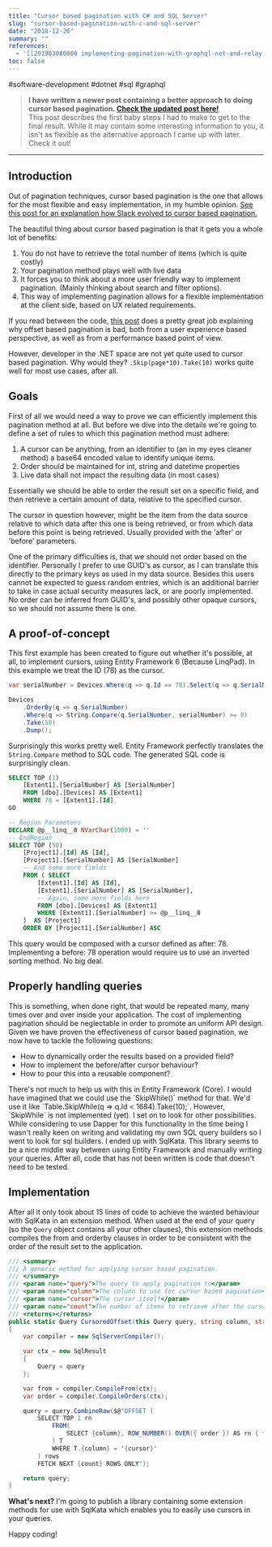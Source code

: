 ```yaml
---
title: "Cursor based pagination with C# and SQL Server"
slug: "cursor-based-pagination-with-c-and-sql-server"
date: "2018-12-26"
summary: ""
references: 
  - '[[201903080000 implementing-pagination-with-graphql-net-and-relay]]'
toc: false
---
```


#software-development #dotnet #sql #graphql

> **I have written a newer post containing a better approach to doing cursor based pagination. [Check the updated post here!](/blog/2019-03-06/cursor-based-pagination-with-sql-server)**  
> This post describes the first baby steps I had to make to get to the final result. While it may contain some interesting information to you, it isn't as flexible as the alternative approach I came up with later. Check it out!

---

## Introduction

Out of pagination techniques, cursor based pagination is the one that allows for the most flexible and easy implementation, in my humble opinion. [See this post for an explanation how Slack evolved to cursor based pagination.](https://slack.engineering/evolving-api-pagination-at-slack-1c1f644f8e12)

The beautiful thing about cursor based pagination is that it gets you a whole lot of benefits:

1. You do not have to retrieve the total number of items (which is quite costly)
2. Your pagination method plays well with live data
3. It forces you to think about a more user friendly way to implement pagination. (Mainly thinking about search and filter options).
4. This way of implementing pagination allows for a flexible implementation at the client side, based on UX related requirements.

If you read between the code, [this post](https://dzone.com/articles/why-most-programmers-get-pagination-wrong) does a pretty great job explaining why offset based pagination is bad, both from a user experience based perspective, as well as from a performance based point of view.

However, developer in the .NET space are not yet quite used to cursor based pagination. Why would they? `.Skip(page*10).Take(10)` works quite well for most use cases, after all.

## Goals

First of all we would need a way to prove we can efficiently implement this pagination method at all. But before we dive into the details we're going to define a set of rules to which this pagination method must adhere:

1. A cursor can be anything, from an identifier to (an in my eyes cleaner method) a base64 encoded value to identify unique items.
2. Order should be maintained for int, string and datetime properties
3. Live data shall not impact the resulting data (in most cases)

Essentially we should be able to order the result set on a specific field, and then retrieve a certain amount of data, relative to the specified cursor.

The cursor in question however, might be the item from the data source relative to which data after this one is being retrieved, or from which data before this point is being retrieved. Usually provided with the 'after' or 'before' parameters.

One of the primary difficulties is, that we should not order based on the identifier. Personally I prefer to use GUID's as cursor, as I can translate this directly to the primary keys as used in my data source. Besides this users cannot be expected to guess random entries, which is an additional barrier to take in case actual security measures lack, or are poorly implemented. No order can be inferred from GUID's, and possibly other opaque cursors, so we should not assume there is one.

## A proof-of-concept

This first example has been created to figure out whether it's possible, at all, to implement cursors, using Entity Framework 6 (Because LinqPad). In this example we treat the ID (78) as the cursor.

```csharp
var serialNumber = Devices.Where(q => q.Id == 78).Select(q => q.SerialNumber).FirstOrDefault();

Devices
	.OrderBy(q => q.SerialNumber)
	.Where(q => String.Compare(q.SerialNumber, serialNumber) >= 0)
	.Take(50)
	.Dump();
```

Surprisingly this works pretty well. Entity Framework perfectly translates the `String.Compare` method to SQL code. The generated SQL code is surprisingly clean.

```sql
SELECT TOP (1)
    [Extent1].[SerialNumber] AS [SerialNumber]
    FROM [dbo].[Devices] AS [Extent1]
    WHERE 78 = [Extent1].[Id]
GO

-- Region Parameters
DECLARE @p__linq__0 NVarChar(1000) = ''
-- EndRegion
SELECT TOP (50)
    [Project1].[Id] AS [Id],
    [Project1].[SerialNumber] AS [SerialNumber]
    -- And some more fields
    FROM ( SELECT
        [Extent1].[Id] AS [Id],
        [Extent1].[SerialNumber] AS [SerialNumber],
        -- Again, some more fields here
        FROM [dbo].[Devices] AS [Extent1]
        WHERE [Extent1].[SerialNumber] >= @p__linq__0
    )  AS [Project1]
    ORDER BY [Project1].[SerialNumber] ASC
```

This query would be composed with a cursor defined as after: 78. Implementing a before: 78 operation would require us to use an inverted sorting method. No big deal.

## Properly handling queries

This is something, when done right, that would be repeated many, many times over and over inside your application. The cost of implementing pagination should be neglectable in order to promote an uniform API design. Given we have proven the effectiveness of cursor based pagination, we now have to tackle the following questions:

* How to dynamically order the results based on a provided field?
* How to implement the before/after cursor behaviour?
* How to pour this into a reusable component?

There's not much to help us with this in Entity Framework (Core). I would have imagined that we could use the \`SkipWhile()\` method for that. We'd use it like \`Table.SkipWhile(q =&gt; q.Id &lt; 1684).Take(10);\`. However, \`SkipWhile\` is not implemented (yet). I set on to look for other possibilities. While considering to use Dapper for this functionality in the time being I wasn't really keen on writing and validating my own SQL query builders so I went to look for sql builders. I ended up with SqlKata. This library seems to be a nice middle way between using Entity Framework and manually writing your queries. After all, code that has not been written is code that doesn't need to be tested.

## Implementation

After all it only took about 15 lines of code to achieve the wanted behaviour with SqlKata in an extension method. When used at the end of your query (so the `Query` object contains all your other clauses), this extension methods compiles the from and orderby clauses in order to be consistent with the order of the result set to the application.

```csharp
/// <summary>
/// A generic method for applying cursor based pagination.
/// </summary>
/// <param name="query">The query to apply pagination to</param>
/// <param name="column">The column to use for cursor based pagination</param>
/// <param name="cursor">The cursor itself</param>
/// <param name="count">The number of items to retrieve after the cursor</param>
/// <returns></returns>
public static Query CursoredOffset(this Query query, string column, string cursor, int count)
{
    var compiler = new SqlServerCompiler();

    var ctx = new SqlResult
    {
        Query = query
    };

    var from = compiler.CompileFrom(ctx);
    var order = compiler.CompileOrders(ctx);

    query = query.CombineRaw($@"OFFSET (
        SELECT TOP 1 rn
            FROM(
                SELECT {column}, ROW_NUMBER() OVER({ order }) AS rn { from }
            ) T
            WHERE T.{column} = '{cursor}'
        ) rows
        FETCH NEXT {count} ROWS ONLY");

    return query;
}
```

**What's next?** I'm going to publish a library containing some extension methods for use with SqlKata which enables you to easily use cursors in your queries.

Happy coding!
